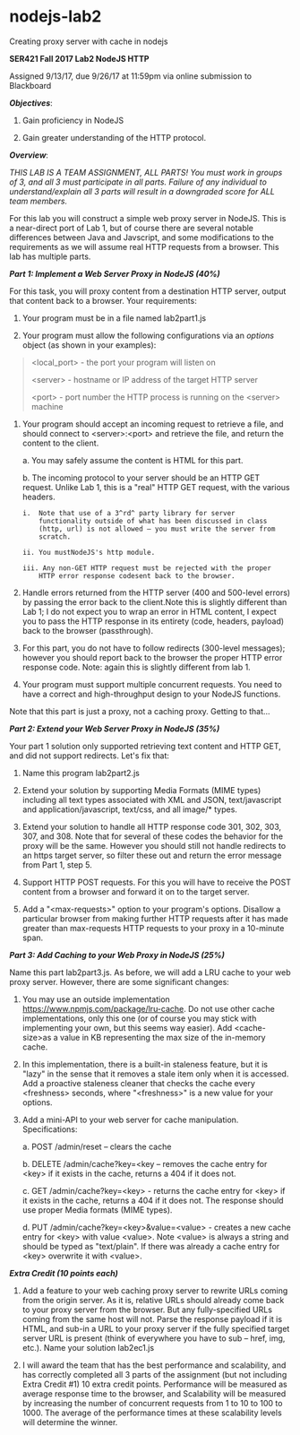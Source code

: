 # nodejs-lab2
Creating proxy server with cache in nodejs

**SER421 Fall 2017 Lab2 NodeJS HTTP**

Assigned 9/13/17, due 9/26/17 at 11:59pm via online submission to
Blackboard

***Objectives***:

1.  Gain proficiency in NodeJS

2.  Gain greater understanding of the HTTP protocol.

***Overview***:

*THIS LAB IS A TEAM ASSIGNMENT, ALL PARTS! You must work in groups of 3,
and all 3 must participate in all parts. Failure of any individual to
understand/explain all 3 parts will result in a downgraded score for ALL
team members.*

For this lab you will construct a simple web proxy server in NodeJS.
This is a near-direct port of Lab 1, but of course there are several
notable differences between Java and Javscript, and some modifications
to the requirements as we will assume real HTTP requests from a browser.
This lab has multiple parts.

***Part 1: Implement a Web Server Proxy in NodeJS (40%)***

For this task, you will proxy content from a destination HTTP server,
output that content back to a browser. Your requirements:

1.  Your program must be in a file named lab2part1.js

2.  Your program must allow the following configurations via an
    *options* object (as shown in your examples):

> &lt;local\_port&gt; - the port your program will listen on
>
> &lt;server&gt; - hostname or IP address of the target HTTP server
>
> &lt;port&gt; - port number the HTTP process is running on the
> &lt;server&gt; machine
>


1.  Your program should accept an incoming request to retrieve a file,
    and should connect to &lt;server&gt;:&lt;port&gt; and retrieve the
    file, and return the content to the client.

    a.  You may safely assume the content is HTML for this part.

    b.  The incoming protocol to your server should be an HTTP GET
        request. Unlike Lab 1, this is a "real" HTTP GET request, with
        the various headers.

        i.  Note that use of a 3^rd^ party library for server
            functionality outside of what has been discussed in class
            (http, url) is not allowed – you must write the server from
            scratch.

        ii. You mustNodeJS's http module.

        iii. Any non-GET HTTP request must be rejected with the proper
            HTTP error response codesent back to the browser.

2.  Handle errors returned from the HTTP server (400 and 500-level
    errors) by passing the error back to the client.Note this is
    slightly different than Lab 1; I do not expect you to wrap an error
    in HTML content, I expect you to pass the HTTP response in its
    entirety (code, headers, payload) back to the browser (passthrough).

3.  For this part, you do not have to follow redirects (300-level
    messages); however you should report back to the browser the proper
    HTTP error response code. Note: again this is slightly different
    from lab 1.

4.  Your program must support multiple concurrent requests. You need to
    have a correct and high-throughput design to your NodeJS functions.

   
Note that this part is just a proxy, not a caching proxy. Getting to
that…

***Part 2: Extend your Web Server Proxy in NodeJS (35%)***

Your part 1 solution only supported retrieving text content and HTTP
GET, and did not support redirects. Let's fix that:

1.  Name this program lab2part2.js

2.  Extend your solution by supporting Media Formats (MIME types)
    including all text types associated with XML and JSON,
    text/javascript and application/javascript, text/css, and all
    image/\* types.

3.  Extend your solution to handle all HTTP response code 301, 302, 303,
    307, and 308. Note that for several of these codes the behavior for
    the proxy will be the same. However you should still not handle
    redirects to an https target server, so filter these out and return
    the error message from Part 1, step 5.

4.  Support HTTP POST requests. For this you will have to receive the
    POST content from a browser and forward it on to the target server.

5.  Add a "&lt;max-requests&gt;" option to your program's options.
    Disallow a particular browser from making further HTTP requests
    after it has made greater than max-requests HTTP requests to your
    proxy in a 10-minute span.

***Part 3: Add Caching to your Web Proxy in NodeJS (25%)***

Name this part lab2part3.js. As before, we will add a LRU cache to your
web proxy server. However, there are some significant changes:

1.  You may use an outside implementation
    <https://www.npmjs.com/package/lru-cache>. Do not use other cache
    implementations, only this one (or of course you may stick with
    implementing your own, but this seems way easier). Add
    &lt;cache-size&gt;as a value in KB representing the max size of the
    in-memory cache.

2.  In this implementation, there is a built-in staleness feature, but
    it is "lazy" in the sense that it removes a stale item only when it
    is accessed. Add a proactive staleness cleaner that checks the cache
    every &lt;freshness&gt; seconds, where "&lt;freshness&gt;" is a new
    value for your options.

3.  Add a mini-API to your web server for cache manipulation.
    Specifications:

    a.  POST /admin/reset – clears the cache

    b.  DELETE /admin/cache?key=&lt;key – removes the cache entry for
        &lt;key&gt; if it exists in the cache, returns a 404 if it does
        not.

    c.  GET /admin/cache?key=&lt;key&gt; - returns the cache entry for
        &lt;key&gt; if it exists in the cache, returns a 404 if it does
        not. The response should use proper Media formats (MIME types).

    d.  PUT /admin/cache?key=&lt;key&gt;&value=&lt;value&gt; - creates a
        new cache entry for &lt;key&gt; with value &lt;value&gt;. Note
        &lt;value&gt; is always a string and should be typed as
        "text/plain". If there was already a cache entry for &lt;key&gt;
        overwrite it with &lt;value&gt;.

***Extra Credit (10 points each)***

1)  Add a feature to your web caching proxy server to rewrite URLs
    coming from the origin server. As it is, relative URLs should
    already come back to your proxy server from the browser. But any
    fully-specified URLs coming from the same host will not. Parse the
    response payload if it is HTML, and sub-in a URL to your proxy
    server if the fully specified target server URL is present (think of
    everywhere you have to sub – href, img, etc.). Name your solution
    lab2ec1.js

2)  I will award the team that has the best performance and scalability,
    and has correctly completed all 3 parts of the assignment (but not
    including Extra Credit \#1) 10 extra credit points. Performance will
    be measured as average response time to the browser, and Scalability
    will be measured by increasing the number of concurrent requests
    from 1 to 10 to 100 to 1000. The average of the performance times at
    these scalability levels will determine the winner.


